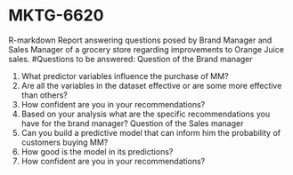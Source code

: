 # MKTG-6620
R-markdown Report answering questions posed by Brand Manager and Sales Manager of a grocery store regarding improvements to Orange Juice sales.
#Questions to be answered:
Question of the Brand manager
1. What predictor variables influence the purchase of MM?
2. Are all the variables in the dataset effective or are some more effective than
others?
3. How confident are you in your recommendations?
4. Based on your analysis what are the specific recommendations you have for the
brand manager?
Question of the Sales manager
1. Can you build a predictive model that can inform him the probability of
customers buying MM?
2. How good is the model in its predictions?
3. How confident are you in your recommendations?
